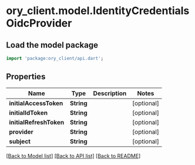 # ory_client.model.IdentityCredentialsOidcProvider

## Load the model package
```dart
import 'package:ory_client/api.dart';
```

## Properties
Name | Type | Description | Notes
------------ | ------------- | ------------- | -------------
**initialAccessToken** | **String** |  | [optional] 
**initialIdToken** | **String** |  | [optional] 
**initialRefreshToken** | **String** |  | [optional] 
**provider** | **String** |  | [optional] 
**subject** | **String** |  | [optional] 

[[Back to Model list]](../README.md#documentation-for-models) [[Back to API list]](../README.md#documentation-for-api-endpoints) [[Back to README]](../README.md)


